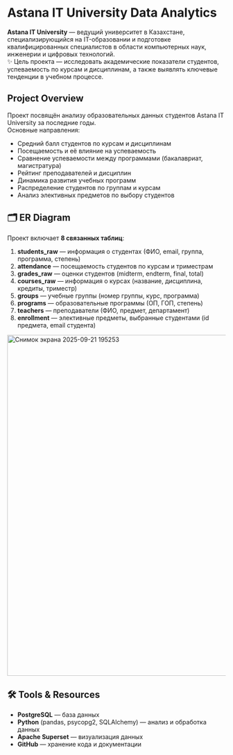 # Astana IT University Data Analytics

**Astana IT University** — ведущий университет в Казахстане, специализирующийся на IT-образовании и подготовке квалифицированных специалистов в области компьютерных наук, инженерии и цифровых технологий.  
✨ Цель проекта — исследовать академические показатели студентов, успеваемость по курсам и дисциплинам, а также выявлять ключевые тенденции в учебном процессе.

## Project Overview
Проект посвящён анализу образовательных данных студентов Astana IT University за последние годы.  
Основные направления:
- Средний балл студентов по курсам и дисциплинам  
- Посещаемость и её влияние на успеваемость  
- Сравнение успеваемости между программами (бакалавриат, магистратура)  
- Рейтинг преподавателей и дисциплин  
- Динамика развития учебных программ  
- Распределение студентов по группам и курсам  
- Анализ элективных предметов по выбору студентов  

## 🗂️ ER Diagram
Проект включает **8 связанных таблиц**:

1. **students_raw** — информация о студентах (ФИО, email, группа, программа, степень)  
2. **attendance** — посещаемость студентов по курсам и триместрам  
3. **grades_raw** — оценки студентов (midterm, endterm, final, total)  
4. **courses_raw** — информация о курсах (название, дисциплина, кредиты, триместр)  
5. **groups** — учебные группы (номер группы, курс, программа)  
6. **programs** — образовательные программы (ОП, ГОП, степень)  
7. **teachers** — преподаватели (ФИО, предмет, департамент)  
8. **enrollment** — элективные предметы, выбранные студентами (id предмета, email студента)  

<img width="1102" height="786" alt="Снимок экрана 2025-09-21 195253" src="https://github.com/user-attachments/assets/f184b1dd-5793-4ced-a74a-bcf118c3a3a3" />


## 🛠️ Tools & Resources
- **PostgreSQL** — база данных  
- **Python** (pandas, psycopg2, SQLAlchemy) — анализ и обработка данных  
- **Apache Superset** — визуализация данных  
- **GitHub** — хранение кода и документации  
